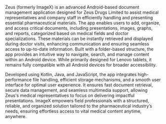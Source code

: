 Zeus (formerly ImageX) is an advanced Android-based document management application designed for Zeus Drugs Limited to assist medical representatives and company staff in efficiently handling and presenting essential pharmaceutical materials. The app enables users to add, organize, and access critical documents, including presentations, images, graphs, and reports, categorized based on medical fields and doctor specializations. These materials can be instantly retrieved and displayed during doctor visits, enhancing communication and ensuring seamless access to up-to-date information. Built with a folder-based structure, the app provides an intuitive way to navigate, search, and manage content within an Android device. While primarily designed for Lenovo tablets, it remains fully compatible with all Android devices for broader accessibility.

Developed using Kotlin, Java, and JavaScript, the app integrates high-performance file handling, efficient storage mechanisms, and a smooth user interface for optimal user experience. It ensures fast document retrieval, secure data management, and seamless multimedia support, allowing Zeus's medical representatives to focus on delivering impactful presentations. ImageX empowers field professionals with a structured, reliable, and organized solution tailored to the pharmaceutical industry’s needs, ensuring effortless access to vital medical content anytime, anywhere. 
